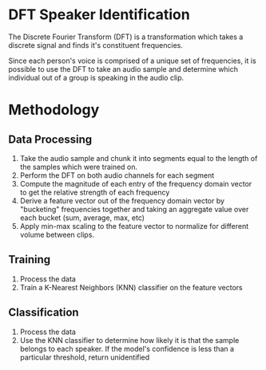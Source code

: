 # DFT Speaker Identification
The Discrete Fourier Transform (DFT) is a transformation which takes a discrete signal and finds it's constituent frequencies.

Since each person's voice is comprised of a unique set of frequencies, it is possible to use the DFT to take an audio sample and determine which individual out of a group is speaking in the audio clip.

# Methodology
## Data Processing
1. Take the audio sample and chunk it into segments equal to the length of the samples which were trained on.
2. Perform the DFT on both audio channels for each segment
3. Compute the magnitude of each entry of the frequency domain vector to get the relative strength of each frequency
4. Derive a feature vector out of the frequency domain vector by "bucketing" frequencies together and taking an aggregate value over each bucket (sum, average, max, etc)
5. Apply min-max scaling to the feature vector to normalize for different volume between clips.

## Training
1. Process the data
2. Train a K-Nearest Neighbors (KNN) classifier on the feature vectors

## Classification
1. Process the data
2. Use the KNN classifier to determine how likely it is that the sample belongs to each speaker. If the model's confidence is less than a particular threshold, return unidentified